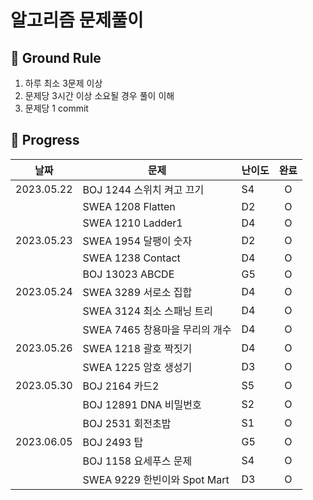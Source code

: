 # 알고리즘 문제풀이

## 🤙 Ground Rule

1. 하루 최소 3문제 이상
2. 문제당 3시간 이상 소요될 경우 풀이 이해
3. 문제당 1 commit

## 📅 Progress

| 날짜       | 문제                           | 난이도 | 완료 |
| ---------- | ------------------------------ | ------ |:-:|
| 2023.05.22 | BOJ 1244 스위치 켜고 끄기      | S4     | O |
|            | SWEA 1208 Flatten              | D2     | O |
|            | SWEA 1210 Ladder1              | D4     | O |
| 2023.05.23 | SWEA 1954 달팽이 숫자          | D2     | O |
|            | SWEA 1238 Contact              | D4     | O |
|            | BOJ 13023 ABCDE                | G5     | O |
| 2023.05.24 | SWEA 3289 서로소 집합          | D4     | O |
|            | SWEA 3124 최소 스패닝 트리     | D4     | O |
|            | SWEA 7465 창용마을 무리의 개수 | D4     | O |
| 2023.05.26 | SWEA 1218 괄호 짝짓기          | D4     | O |
|            | SWEA 1225 암호 생성기          | D3     | O |
| 2023.05.30 | BOJ 2164 카드2                 | S5     | O |
|            | BOJ 12891 DNA 비밀번호         | S2     | O |
|            | BOJ 2531 회전초밥              | S1     | O |
| 2023.06.05 | BOJ 2493 탑 | G5 | O |
| | BOJ 1158 요세푸스 문제 | S4 | O |
| | SWEA 9229 한빈이와 Spot Mart | D3 | O |